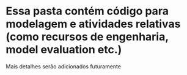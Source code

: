 # Essa pasta contém código para modelagem e atividades relativas (como recursos de engenharia, model evaluation etc.)

Mais detalhes serão adicionados futuramente